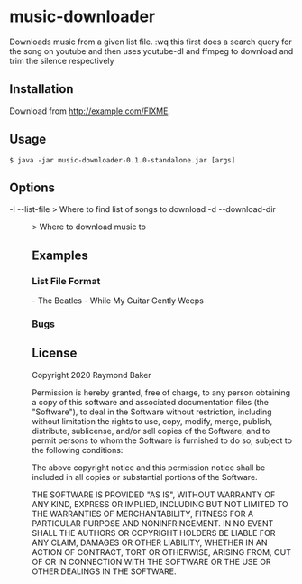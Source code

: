 # music-downloader

Downloads music from a given list file.
:wq
this first does a search query for the song on youtube and then uses youtube-dl
and ffmpeg to download and trim the silence respectively

## Installation

Download from http://example.com/FIXME.

## Usage

    $ java -jar music-downloader-0.1.0-standalone.jar [args]

## Options

-l --list-file <FILE>
    > Where to find list of songs to download
-d --download-dir <DIR>
    > Where to download music to

## Examples

### List File Format
<Artist Name> - <Song Name>
The Beatles - While My Guitar Gently Weeps

### Bugs


## License

Copyright 2020 Raymond Baker

Permission is hereby granted, free of charge, to any person obtaining a copy of this software and associated documentation files (the "Software"), to deal in the Software without restriction, including without limitation the rights to use, copy, modify, merge, publish, distribute, sublicense, and/or sell copies of the Software, and to permit persons to whom the Software is furnished to do so, subject to the following conditions:

The above copyright notice and this permission notice shall be included in all copies or substantial portions of the Software.

THE SOFTWARE IS PROVIDED "AS IS", WITHOUT WARRANTY OF ANY KIND, EXPRESS OR IMPLIED, INCLUDING BUT NOT LIMITED TO THE WARRANTIES OF MERCHANTABILITY, FITNESS FOR A PARTICULAR PURPOSE AND NONINFRINGEMENT. IN NO EVENT SHALL THE AUTHORS OR COPYRIGHT HOLDERS BE LIABLE FOR ANY CLAIM, DAMAGES OR OTHER LIABILITY, WHETHER IN AN ACTION OF CONTRACT, TORT OR OTHERWISE, ARISING FROM, OUT OF OR IN CONNECTION WITH THE SOFTWARE OR THE USE OR OTHER DEALINGS IN THE SOFTWARE.
